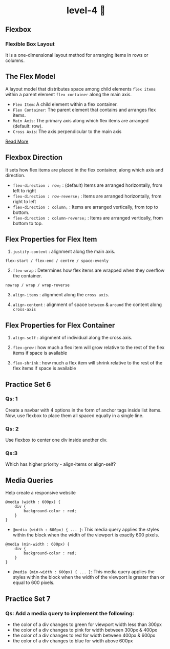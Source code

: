 <h1 align="center"> level-4 🚀</h1>

## Flexbox
### Flexible Box Layout
It is a one-dimensional layout method for arranging items in rows or columns.
 
## The Flex Model
A layout model that distributes space among child elements ```flex items``` within a parent element ```flex container``` along the main axis.

- ```Flex Item```: A child element within a flex container.
- ```Flex Container```: The parent element that contains and arranges flex items.
- ```Main Axis```: The primary axis along which flex items are arranged (default: row).
- ```Cross Axis```: The axis perpendicular to the main axis

[Read More](https://www.w3schools.com/css/css3_flexbox.asp)

## Flexbox Direction
It sets how flex items are placed in the flex container, along which axis and direction.
- ```flex-direction : row;``` : (default)  Items are arranged horizontally, from left to right
- ```flex-direction : row-reverse;``` : Items are arranged horizontally, from right to left
- ```flex-direction : column;``` :  Items are arranged vertically, from top to bottom.
- ```flex-direction : column-reverse;``` : Items are arranged vertically, from bottom to top.

## Flex Properties for Flex Item
1.  ```justify-content``` : alignment along the main axis.
```
flex-start / flex-end / centre / space-evenly 
```

2. ```flex-wrap``` : Determines how flex items are wrapped when they overflow the container.
```
nowrap / wrap / wrap-reverse
```

3. ```align-items``` : alignment along the ```cross axis```.

4. ```align-content``` : alignment of space ```between``` & ```around``` the content along ```cross-axis```

## Flex Properties for Flex Container
1. ```align-self``` : alignment of individual along the cross axis.

2. ```flex-grow``` : how much a flex item will grow relative to the rest of the flex items if
space is available

3. ```flex-shrink``` : how much a flex item will shrink relative to the rest of the flex items if
space is available

## Practice Set 6
### Qs: 1
Create a navbar with 4 options in the form of anchor tags inside list items.
Now, use flexbox to place them all spaced equally in a single line.

### Qs: 2
Use flexbox to center one div inside another div.

### Qs:3
Which has higher priority - align-items or align-self?

## Media Queries
Help create a responsive website

```
@media (width : 600px) {
    div {
        background-color : red;
    }
}
```
- ```@media (width : 600px) { ... }```: This media query applies the styles within the block when the width of the viewport is exactly 600 pixels.

```
@media (min-width : 600px) {
    div {
        background-color : red;
    }
}
```
- ```@media (min-width : 600px) { ... }```: This media query applies the styles within the block when the width of the viewport is greater than or equal to 600 pixels.


## Practice Set 7
### Qs: Add a media query to implement the following:
- the color of a div changes to green for viewport width less than 300px
- the color of a div changes to pink for width between 300px & 400px
- the color of a div changes to red for width between 400px & 600px
- the color of a div changes to blue for width above 600px